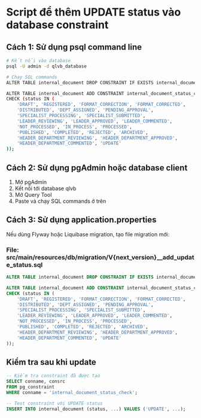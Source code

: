 # Script để thêm UPDATE status vào database constraint

## Cách 1: Sử dụng psql command line
```bash
# Kết nối vào database
psql -U admin -d qlvb_database

# Chạy SQL commands
ALTER TABLE internal_document DROP CONSTRAINT IF EXISTS internal_document_status_check;

ALTER TABLE internal_document ADD CONSTRAINT internal_document_status_check 
CHECK (status IN (
    'DRAFT', 'REGISTERED', 'FORMAT_CORRECTION', 'FORMAT_CORRECTED', 
    'DISTRIBUTED', 'DEPT_ASSIGNED', 'PENDING_APPROVAL', 
    'SPECIALIST_PROCESSING', 'SPECIALIST_SUBMITTED', 
    'LEADER_REVIEWING', 'LEADER_APPROVED', 'LEADER_COMMENTED', 
    'NOT_PROCESSED', 'IN_PROCESS', 'PROCESSED', 
    'PUBLISHED', 'COMPLETED', 'REJECTED', 'ARCHIVED', 
    'HEADER_DEPARTMENT_REVIEWING', 'HEADER_DEPARTMENT_APPROVED', 
    'HEADER_DEPARTMENT_COMMENTED', 'UPDATE'
));
```

## Cách 2: Sử dụng pgAdmin hoặc database client
1. Mở pgAdmin
2. Kết nối tới database qlvb
3. Mở Query Tool
4. Paste và chạy SQL commands ở trên

## Cách 3: Sử dụng application.properties
Nếu dùng Flyway hoặc Liquibase migration, tạo file migration mới:

### File: src/main/resources/db/migration/V{next_version}__add_update_status.sql
```sql
ALTER TABLE internal_document DROP CONSTRAINT IF EXISTS internal_document_status_check;

ALTER TABLE internal_document ADD CONSTRAINT internal_document_status_check 
CHECK (status IN (
    'DRAFT', 'REGISTERED', 'FORMAT_CORRECTION', 'FORMAT_CORRECTED', 
    'DISTRIBUTED', 'DEPT_ASSIGNED', 'PENDING_APPROVAL', 
    'SPECIALIST_PROCESSING', 'SPECIALIST_SUBMITTED', 
    'LEADER_REVIEWING', 'LEADER_APPROVED', 'LEADER_COMMENTED', 
    'NOT_PROCESSED', 'IN_PROCESS', 'PROCESSED', 
    'PUBLISHED', 'COMPLETED', 'REJECTED', 'ARCHIVED', 
    'HEADER_DEPARTMENT_REVIEWING', 'HEADER_DEPARTMENT_APPROVED', 
    'HEADER_DEPARTMENT_COMMENTED', 'UPDATE'
));
```

## Kiểm tra sau khi update
```sql
-- Kiểm tra constraint đã được tạo
SELECT conname, consrc 
FROM pg_constraint 
WHERE conname = 'internal_document_status_check';

-- Test constraint với UPDATE status
INSERT INTO internal_document (status, ...) VALUES ('UPDATE', ...);
```
